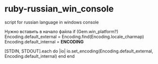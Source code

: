 # ruby-russian_win_console
script for russian language in windows console

Нужно вставить в начало файла 
if (Gem.win_platform?)
  Encoding.default_external = Encoding.find(Encoding.locale_charmap)
  Encoding.default_internal = __ENCODING__

  [STDIN, STDOUT].each do |io|
    io.set_encoding(Encoding.default_external, Encoding.default_internal)
  end
end
